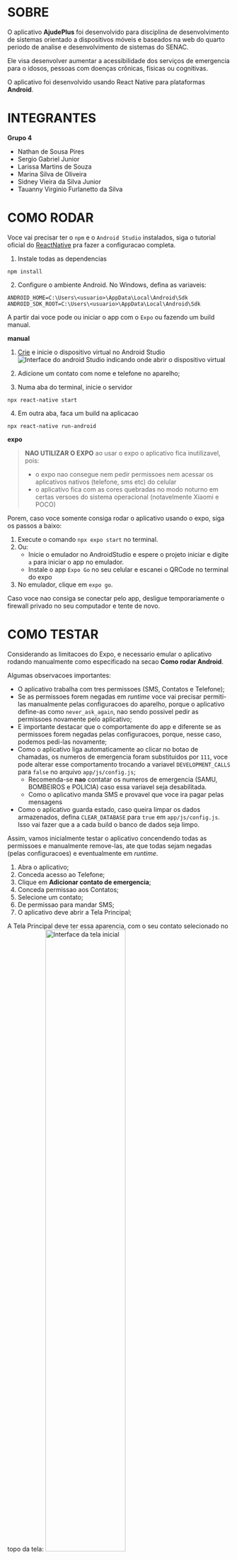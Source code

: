 # SOBRE
O aplicativo **AjudePlus** foi desenvolvido para disciplina de desenvolvimento de sistemas orientado a dispositivos móveis e baseados na web do quarto periodo de analise e desenvolvimento de sistemas do SENAC.

Ele visa desenvolver aumentar a acessibilidade dos serviços de emergencia para o idosos, pessoas com doenças crônicas, físicas ou cognitivas.

O aplicativo foi desenvolvido usando React Native para plataformas **Android**.

# INTEGRANTES

**Grupo 4**

- Nathan de Sousa Pires
- Sergio Gabriel Junior
- Larissa Martins de Souza
- Marina Silva de Oliveira
- Sidney Vieira da Silva Junior
- Tauanny Virginio Furlanetto da Silva

# COMO RODAR

Voce vai precisar ter o `npm` e o `Android Studio` instalados, siga o tutorial oficial do [ReactNative](https://reactnative.dev/docs/environment-setup) pra fazer a configuracao completa.

1. Instale todas as dependencias
```
npm install
```

2. Configure o ambiente Android. No Windows, defina as variaveis:
```
ANDROID_HOME=C:\Users\<usuario>\AppData\Local\Android\Sdk
ANDROID_SDK_ROOT=C:\Users\<usuario>\AppData\Local\Android\Sdk
```

A partir dai voce pode ou iniciar o app com o `Expo`  ou fazendo um build manual.

**manual**

1. [Crie](https://developer.android.com/studio/run/managing-avds) e inicie o dispositivo virtual no Android Studio
![Interface do android Studio indicando onde abrir o dispositivo virtual](./tutorial/assets/abrir_emulador.png)

2. Adicione um contato com nome e telefone no aparelho;

3. Numa aba do terminal, inicie o servidor
```
npx react-native start
```
4. Em outra aba, faca um build na aplicacao
```
npx react-native run-android
```

**expo**

> **NAO UTILIZAR O EXPO**
> ao usar o expo o aplicativo fica inutilizavel, pois:
> - o expo nao consegue nem pedir permissoes nem acessar os aplicativos nativos (telefone, sms etc) do celular
> - o aplicativo fica com as cores quebradas no modo noturno em certas versoes do sistema operacional (notavelmente Xiaomi e POCO)

Porem, caso voce somente consiga rodar o aplicativo usando o expo, siga os passos a baixo:

1. Execute o comando `npx expo start` no terminal.
2. Ou:
    - Inicie o emulador no AndroidStudio e espere o projeto iniciar e digite `a` para iniciar o app no emulador.
    - Instale o app `Expo Go` no seu celular e escanei o QRCode no terminal do expo
3. No emulador, clique em `expo go`.

Caso voce nao consiga se conectar pelo app, desligue temporariamente o firewall privado no seu computador e tente de novo.

# COMO TESTAR
Considerando as limitacoes do Expo, e necessario emular o aplicativo rodando manualmente como especificado na secao **Como rodar Android**.

Algumas observacoes importantes:

- O aplicativo trabalha com tres permissoes (SMS, Contatos e Telefone);
- Se as permissoes forem negadas em *runtime* voce vai precisar permiti-las manualmente pelas configuracoes do aparelho, porque o aplicativo define-as como `never_ask_again`, nao sendo possivel pedir as permissoes novamente pelo aplicativo;
- E importante destacar que o comportamente do app e diferente se as permissoes forem negadas pelas configuracoes, porque, nesse caso, podemos pedi-las novamente;
- Como o aplicativo liga automaticamente ao clicar no botao de chamadas, os numeros de emergencia foram substituidos por `111`, voce pode alterar esse comportamento trocando a variavel `DEVELOPMENT_CALLS` para `false` no arquivo `app/js/config.js`;
    - Recomenda-se **nao** contatar os numeros de emergencia (SAMU, BOMBEIROS e POLICIA) caso essa variavel seja desabilitada.
    - Como o aplicativo manda SMS e provavel que voce ira pagar pelas mensagens
- Como o aplicativo guarda estado, caso queira limpar os dados armazenados, defina `CLEAR_DATABASE` para `true` em `app/js/config.js`. Isso vai fazer que a a cada build o banco de dados seja limpo.

Assim, vamos inicialmente testar o aplicativo concendendo todas as permissoes e manualmente remove-las, ate que todas sejam negadas (pelas configuracoes) e eventualmente em *runtime*.

1. Abra o aplicativo;
2. Conceda acesso ao Telefone;
3. Clique em **Adicionar contato de emergencia**;
4. Conceda permissao aos Contatos;
5. Selecione um contato;
6. De permissao para mandar SMS;
7. O aplicativo deve abrir a Tela Principal;

A Tela Principal deve ter essa aparencia, com o seu contato selecionado no topo da tela:
<img src="./tutorial/assets/tela_inicial.jpg" alt="Interface da tela inicial" style="width: 60%;">

1. Feche e abra o aplicativo, ele deve ir diretamente para a Tela Principal.
2. Clique no botao de Configuracao de Contato (o com a engrenagem na base da tela).
3.  Remova o Contato selecionado.
4.  Observe se o card branco esta com essa aparencia.
<img src="./tutorial/assets/tela_configurar_contato_vazia.jpg" alt="Interface da tela de configuracao de contato vazia" width="70%">

1.  Clique em voltar, voce deve retornar a Tela Principal.
2.  Verifique o se o botao de ligar pro contato pessoal foi substituido pelo botao de Adicionar.
3.  Clique no botao de Configuracao de Contato.
4.  Selecione Atualizar Contato.
5.  Adicione um contato.
6.  Verifique se os dados do contato estao aparencendo no card branco.
7.  Volte a tela inicial.
8.  Verifique se o nome do contato esta aparecendo no botao superior.
<img src="./tutorial/assets/tela_inicial.jpg" alt="Interface da tela de inicial com contato preenchido" width="70%">

1.  Clique no botao de Configuracao de Contato.
2.  Remova o contato.
3.  Volte a Tela Principal, verifique se o botao de chamar o contato pessoal foi substituido pelo botao de "Adicionar"
<img src="./tutorial/assets/tela_inicial_sem_contato.jpg" alt="Interface da tela de inicial sem contato" width="70%">

1.  Adicione um contato pelo botao no topo da tela.
2.  Verifique se os dados do contato estao sendo Exibidos no Card Branco e na Tela Principal.
3.  Volte na tela de Configuracao de Contato e clique em Alterar Contato, troque o contato e verifique se ele esta sendo exibido nas duas telas.
4.  Clique para ligar ao Contato Pessoal -- se desejado crie um contato separado com um numero quebrado (ex: `111`) pra evitar pagar pelas mensagens.
5.  Verifique se o discador abre **ja executando a ligacao**.
6.  Ao fechar o discador, voce deve voltar para tela de Ligacao de Emergencia
<img src="./tutorial/assets/tela_chamada_emergencia.jpg" alt="Interface da tela de chamada de emergencia" width="70%">

1.  Ao fechar a tela de ligacao de emergencia voce deve voltar para a Tela Principal.
2.  Abra seu aplicativo de mensagens, um SMS para o numero do contato pessoal deve ter sido
mandado.

### ADICIONANDO O CONTATO DEPOIS
Para cada passo a baixo siga essas instrucoes: defina a variavel `CLEAR_DATABASE` em `app/js/config.js` como `true`, recarregue o app e depois defina como `false`. Negue todas a permissoes no aparelho.
1. Abra o aplicativo;
2. Conceda acesso ao Telefone;
3. Clique em **Adicionar depois**;
4. Voce deve ser redirecionado a Tela Principal;
5. O botao "Adicionar" deve ser exibido no topo da tela.

### NEGANDO AS PERMISSOES PELAS CONFIGURACOES
1. Nas configuracoes do aparelho, negue a permissao para mandar SMS.
2. As funcionalidades de ligacao e adicionar contatos devem estar funcionando normalmente,
ao ligar, SMSs nao devem estar sendo mandados. Ao atualizar um contato o alerta "Proibido de mandar SMS" deve ser exibido novamente.
3. Volte nas configuracoes e permita manualmente o acesso aos SMS, faca uma chamada. O aplicativo deve voltar mandar mensagens.
4. Nas configuracoes do aparelho, negue a permissao para acessar os contatos.
5. Va nas Configuracoes de Contato e tente atualizar o contato.
6. O aplicativo deve pedir permissao, negue. O aplicativo deve emitir o alerta de "Proibido de acessar os Contatos". Clique em Ok.
7. Tente atualizar o contato novamente, o aplicativo deve o mesmo alerta.
8. Caso voce manualmente permita os contatos nas configuracoes do aparelho, voce deve conseguir inserir um contato no aplicativo.
9. Nas configuracoes do aparelho, negue a permissao para acessar o telefone.
10. Abra o aplicativo novamente, ele deve exibir a Tela Principal e deve pedir a permissao de acesso ao telefone, negue. O alerta de "Proibido de acessar o telefone" deve ser exibido, clique em Sair.
11. Abra o aplicativo de novo, o mesmo alerta deve ser exibido.
12. Permita acesso ao Telefone nas configuracoes, abra o aplicativo e ele deve funcionar normalmente.

### NEGANDO AS PERMISSOES EM RUNTIME
Para cada passo a baixo siga essas instrucoes: defina a variavel `CLEAR_DATABASE` em `app/js/config.js` como `true`, recarregue o app e depois defina como `false`. Negue todas as permissoes nas configuracoes do aparelho. Abra o app de novo.

1. Siga os passos 1-5, e **negue** o acesso as mensagens. Faca uma ligacao, o aplicativo nao deve mandar SMS, ele tambem deve emitir um alerta a cada vez que o contato e atualizado. Permitir acesso as mensagens deve reverter esse comportamento.
2. Siga os passos 1-3, e **negue** o acesso aos contatos. O aplicativo deve emitir um alerta todas as vezes que o o botao "Atualizar contato" e clicado. Permitir o acesso aos contatos deve reverter esse comportamento.
3. Abra o aplicativo, e **negue** o acesso aos contatos, o alerta de "Proibido de acessar o telefone" deve ser exibido, clique em Sair. Abra o app novamente, o mesmo alerta deve ser exibido, a tela de boas vindas deve ser o fundo. Permita o acesso pelas configuracoes e abra o aplicativo, o alerta nao deve aparecer e voce deve ser capaz de adicionar um contato.

TODO: ao clicar na tela de configurar contato na pagina de emergencia nos devemos voltar para a home
-----

# SOLUCAO DE PROBLEMAS

**Nao consigo configurar meu ambiente Android**
 Dentro da pasta Android crie o arquivo `local.properties` e cole o trecho a baixo (para Windows):
 ``` 
sdk.dir=C\:\\Users\\<usuario>\\AppData\\Local\\Android\\Sdk
 ``` 